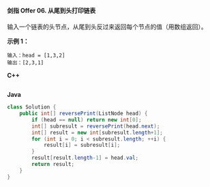 #### 剑指 Offer 06. 从尾到头打印链表

输入一个链表的头节点，从尾到头反过来返回每个节点的值（用数组返回）。

 

**示例 1：**

```
输入：head = [1,3,2]
输出：[2,3,1]
```

 



**C++**

```c++
```



**Java**

```java
class Solution {
    public int[] reversePrint(ListNode head) {
        if (head == null) return new int[0];
        int[] subresult = reversePrint(head.next);
        int[] result = new int[subresult.length+1];
        for (int i = 0; i < subresult.length; ++i) {
            result[i] = subresult[i];
        }
        result[result.length-1] = head.val;
        return result;
    } 
}
```

